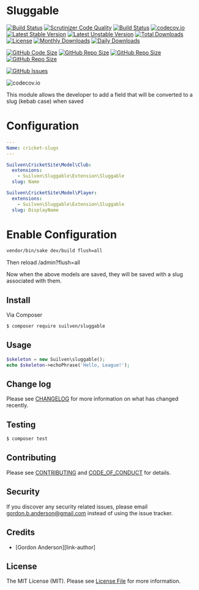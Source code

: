 # Sluggable
[![Build Status](https://travis-ci.org/gordonbanderson/silverstripe-sluggable.svg?branch=master)](https://travis-ci.org/gordonbanderson/silverstripe-sluggable)
[![Scrutinizer Code Quality](https://scrutinizer-ci.com/g/gordonbanderson/silverstripe-sluggable/badges/quality-score.png?b=master)](https://scrutinizer-ci.com/g/gordonbanderson/silverstripe-sluggable/?branch=master)
[![Build Status](https://scrutinizer-ci.com/g/gordonbanderson/silverstripe-sluggable/badges/build.png?b=master)](https://scrutinizer-ci.com/g/gordonbanderson/silverstripe-sluggable/build-status/master)
[![codecov.io](https://codecov.io/github/gordonbanderson/silverstripe-sluggable/coverage.svg?branch=master)](https://codecov.io/github/gordonbanderson/silverstripe-sluggable?branch=master)
[![Latest Stable Version](https://poser.pugx.org/suilven/sluggable/version)](https://packagist.org/packages/suilven/sluggable)
[![Latest Unstable Version](https://poser.pugx.org/suilven/sluggable/v/unstable)](//packagist.org/packages/suilven/sluggable)
[![Total Downloads](https://poser.pugx.org/suilven/sluggable/downloads)](https://packagist.org/packages/suilven/sluggable)
[![License](https://poser.pugx.org/suilven/sluggable/license)](https://packagist.org/packages/suilven/sluggable)
[![Monthly Downloads](https://poser.pugx.org/suilven/sluggable/d/monthly)](https://packagist.org/packages/suilven/sluggable)
[![Daily Downloads](https://poser.pugx.org/suilven/sluggable/d/daily)](https://packagist.org/packages/suilven/sluggable)

[![GitHub Code Size](https://img.shields.io/github/languages/code-size/gordonbanderson/silverstripe-sluggable)](https://github.com/gordonbanderson/silverstripe-sluggable)
[![GitHub Repo Size](https://img.shields.io/github/repo-size/gordonbanderson/silverstripe-sluggable)](https://github.com/gordonbanderson/silverstripe-sluggable)
[![GitHub Repo Size](https://img.shields.io/github/last-commit/gordonbanderson/silverstripe-sluggable)](https://github.com/gordonbanderson/silverstripe-sluggable)
[![GitHub Repo Size](https://img.shields.io/github/commit-activity/month/gordonbanderson/silverstripe-sluggable)](https://github.com/gordonbanderson/silverstripe-sluggable)


[![GitHub Issues](https://img.shields.io/github/issues/gordonbanderson/silverstripe-sluggable)](https://github.com/gordonbanderson/silverstripe-sluggable/issues)



![codecov.io](https://codecov.io/github/gordonbanderson/silverstripe-sluggable/branch.svg?branch=master)

This module allows the developer to add a field that will be converted to a slug (kebab case) when saved

# Configuration
```yml
---
Name: cricket-slugs
---

Suilven\CricketSite\Model\Club:
  extensions:
    - Suilven\Sluggable\Extension\Sluggable
  slug: Name

Suilven\CricketSite\Model\Player:
  extensions:
    - Suilven\Sluggable\Extension\Sluggable
  slug: DisplayName
```

# Enable Configuration
```bash
vendor/bin/sake dev/build flush=all
```
Then reload /admin?flush=all

Now when the above models are saved, they will be saved with a slug associated with them.



## Install

Via Composer

``` bash
$ composer require suilven/sluggable
```

## Usage

``` php
$skeleton = new Suilven\sluggable();
echo $skeleton->echoPhrase('Hello, League!');
```

## Change log

Please see [CHANGELOG](CHANGELOG.md) for more information on what has changed recently.

## Testing

``` bash
$ composer test
```

## Contributing

Please see [CONTRIBUTING](CONTRIBUTING.md) and [CODE_OF_CONDUCT](CODE_OF_CONDUCT.md) for details.

## Security

If you discover any security related issues, please email gordon.b.anderson@gmail.com instead of using the issue tracker.

## Credits

- [Gordon Anderson][link-author]

## License

The MIT License (MIT). Please see [License File](LICENSE.md) for more information.
